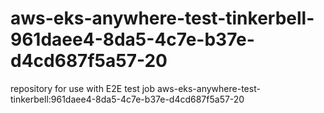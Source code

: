 # aws-eks-anywhere-test-tinkerbell-961daee4-8da5-4c7e-b37e-d4cd687f5a57-20
repository for use with E2E test job aws-eks-anywhere-test-tinkerbell:961daee4-8da5-4c7e-b37e-d4cd687f5a57-20
